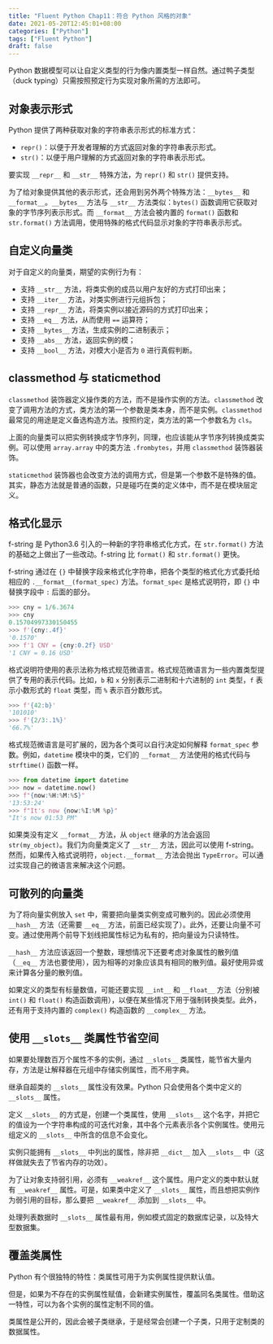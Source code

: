 ```yaml
---
title: "Fluent Python Chap11：符合 Python 风格的对象"
date: 2021-05-20T12:45:01+08:00
categories: ["Python"]
tags: ["Fluent Python"]
draft: false
---
```


Python 数据模型可以让自定义类型的行为像内置类型一样自然。通过鸭子类型（duck typing）只需按照预定行为实现对象所需的方法即可。

<!--more-->

## 对象表示形式

Python 提供了两种获取对象的字符串表示形式的标准方式：

- `repr()`：以便于开发者理解的方式返回对象的字符串表示形式。
- `str()`：以便于用户理解的方式返回对象的字符串表示形式。

要实现 `__repr__` 和 `__str__` 特殊方法，为 `repr()` 和 `str()` 提供支持。

为了给对象提供其他的表示形式，还会用到另外两个特殊方法：`__bytes__` 和 `__format__`。`__bytes__` 方法与 `__str__` 方法类似：`bytes()` 函数调用它获取对象的字节序列表示形式。而 `__format__` 方法会被内置的 `format()` 函数和 `str.format()` 方法调用，使用特殊的格式代码显示对象的字符串表示形式。

## 自定义向量类

对于自定义的向量类，期望的实例行为有：

- 支持 `__str__` 方法，将类实例的成员以用户友好的方式打印出来；
- 支持 `__iter__` 方法，对类实例进行元组拆包；
- 支持 `__repr__` 方法，将类实例以接近源码的方式打印出来；
- 支持 `__eq__` 方法，从而使用 `==` 运算符；
- 支持 `__bytes__` 方法，生成实例的二进制表示；
- 支持 `__abs__` 方法，返回实例的模；
- 支持 `__bool__` 方法，对模大小是否为 `0` 进行真假判断。

## classmethod 与 staticmethod

`classmethod` 装饰器定义操作类的方法，而不是操作实例的方法。`classmethod` 改变了调用方法的方式，类方法的第一个参数是类本身，而不是实例。`classmethod` 最常见的用途是定义备选构造方法。按照约定，类方法的第一个参数名为 `cls`。

上面的向量类可以把实例转换成字节序列，同理，也应该能从字节序列转换成类实例。可以使用 `array.array` 中的类方法 `.frombytes`，并用 `classmethod` 装饰器装饰。

`staticmethod` 装饰器也会改变方法的调用方式，但是第一个参数不是特殊的值。其实，静态方法就是普通的函数，只是碰巧在类的定义体中，而不是在模块层定义。

## 格式化显示

f-string 是 Python3.6 引入的一种新的字符串格式化方式，在 `str.format()` 方法的基础之上做出了一些改动。f-string 比 `format()` 和 `str.format()` 更快。

f-string 通过在 `{}` 中替换字段来格式化字符串，把各个类型的格式化方式委托给相应的 `.__format__(format_spec)` 方法。`format_spec` 是格式说明符，即 `{}` 中替换字段中 `:` 后面的部分。

```python
>>> cny = 1/6.3674
>>> cny
0.15704997330150455
>>> f'{cny:.4f}'
'0.1570'
>>> f'1 CNY = {cny:0.2f} USD'
'1 CNY = 0.16 USD'
```

格式说明符使用的表示法称为格式规范微语言。格式规范微语言为一些内置类型提供了专用的表示代码。比如，`b` 和 `x` 分别表示二进制和十六进制的 `int` 类型，`f` 表示小数形式的 `float` 类型，而 `%` 表示百分数形式。

```python
>>> f'{42:b}'
'101010'
>>> f'{2/3:.1%}'
'66.7%'
```

格式规范微语言是可扩展的，因为各个类可以自行决定如何解释 `format_spec` 参数。例如，`datetime` 模块中的类，它们的 `__format__` 方法使用的格式代码与 `strftime()` 函数一样。

```python
>>> from datetime import datetime
>>> now = datetime.now()
>>> f"{now:%H:%M:%S}"
'13:53:24'
>>> f"It's now {now:%I:%M %p}"
"It's now 01:53 PM"
```

如果类没有定义 `__format__` 方法，从 `object` 继承的方法会返回 `str(my_object)`。我们为向量类定义了 `__str__` 方法，因此可以使用 f-string。然而，如果传入格式说明符，`object.__format__` 方法会抛出 `TypeError`。可以通过实现自己的微语言来解决这个问题。

## 可散列的向量类

为了将向量实例放入 `set` 中，需要把向量类实例变成可散列的。因此必须使用 `__hash__` 方法（还需要 `__eq__` 方法，前面已经实现了）。此外，还要让向量不可变。通过使用两个前导下划线把属性标记为私有的，把向量设为只读特性。

`__hash__` 方法应该返回一个整数，理想情况下还要考虑对象属性的散列值（`__eq__` 方法也要使用），因为相等的对象应该具有相同的散列值。最好使用异或来计算各分量的散列值。

如果定义的类型有标量数值，可能还要实现 `__int__` 和 `__float__` 方法（分别被 `int()` 和 `float()` 构造函数调用），以便在某些情况下用于强制转换类型。此外，还有用于支持内置的 `complex()` 构造函数的 `__complex__` 方法。

## 使用 `__slots__` 类属性节省空间

如果要处理数百万个属性不多的实例，通过 `__slots__` 类属性，能节省大量内存，方法是让解释器在元组中存储实例属性，而不用字典。

继承自超类的 `__slots__` 属性没有效果。Python 只会使用各个类中定义的 `__slots__` 属性。

定义 `__slots__` 的方式是，创建一个类属性，使用 `__slots__` 这个名字，并把它的值设为一个字符串构成的可迭代对象，其中各个元素表示各个实例属性。使用元组定义的 `__slots__` 中所含的信息不会变化。

实例只能拥有 `__slots__` 中列出的属性，除非把 `__dict__` 加入 `__slots__` 中（这样做就失去了节省内存的功效）。

为了让对象支持弱引用，必须有 `__weakref__` 这个属性。用户定义的类中默认就有 `__weakref__` 属性。可是，如果类中定义了 `__slots__` 属性，而且想把实例作为弱引用的目标，那么要把 `__weakref__` 添加到 `__slots__` 中。

处理列表数据时 `__slots__` 属性最有用，例如模式固定的数据库记录，以及特大型数据集。

## 覆盖类属性

Python 有个很独特的特性：类属性可用于为实例属性提供默认值。

但是，如果为不存在的实例属性赋值，会新建实例属性，覆盖同名类属性。借助这一特性，可以为各个实例的属性定制不同的值。

类属性是公开的，因此会被子类继承，于是经常会创建一个子类，只用于定制类的数据属性。

